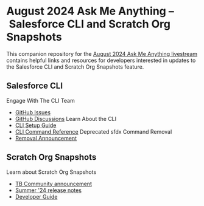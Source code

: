 # August 2024 Ask Me Anything – Salesforce CLI and Scratch Org Snapshots
This companion repository for the [August 2024 Ask Me Anything livestream](https://www.youtube.com/watch?v=AtcWlJbl_go) contains helpful links and resources for developers interested in updates to the Salesforce CLI and Scratch Org Snapshots feature.

## Salesforce CLI
Engage With The CLI Team
- [GitHub Issues](https://github.com/forcedotcom/cli/issues)
- [GitHub Discussions](https://github.com/forcedotcom/cli/discussions?discussions_q=is%3Aopen)
Learn About the CLI
- [CLI Setup Guide](https://developer.salesforce.com/docs/atlas.en-us.sfdx_setup.meta/sfdx_setup/sfdx_setup_intro.htm)
- [CLI Command Reference](https://developer.salesforce.com/docs/atlas.en-us.sfdx_cli_reference.meta/sfdx_cli_reference/cli_reference_unified.htm)
Deprecated sfdx Command Removal
- [Removal Announcement](https://github.com/forcedotcom/cli/issues/2974)

## Scratch Org Snapshots
Learn about Scratch Org Snapshots
- [TB Community announcement](https://trailhead.salesforce.com/trailblazer-community/feed/0D54V00007eqEaoSAE)
- [Summer '24 release notes](https://help.salesforce.com/s/articleView?id=release-notes.rn_dev_environments_snapshots_ga.htm&release=250&type=5)
- [Developer Guide](https://help.salesforce.com/s/articleView?id=release-notes.rn_dev_environments_snapshots_ga.htm&release=250&type=5)
